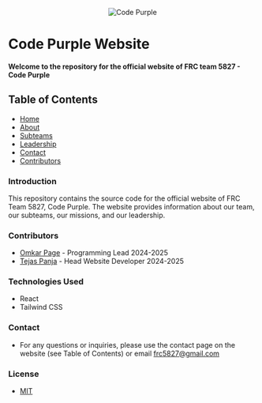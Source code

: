 <p align="center">
 <img src="https://avatars.githubusercontent.com/u/73409308?s=200&v=4" alt="Code Purple"></a>
</p>

# Code Purple Website
#### Welcome to the repository for the official website of FRC team 5827 - Code Purple

## Table of Contents
* [Home](#)
* [About](#)
* [Subteams](#)
* [Leadership](#)
* [Contact](#)
* [Contributors](#)

### Introduction
This repository contains the source code for the official website of FRC Team 5827, Code Purple. The website provides information about our team, our subteams, our missions, and our leadership.

### Contributors
* [Omkar Page](https://github.com/datboi-212) - Programming Lead 2024-2025
* [Tejas Panja](https://github.com/TejasDoesStuff) - Head Website Developer 2024-2025

### Technologies Used
* React
* Tailwind CSS 

### Contact
* For any questions or inquiries, please use the contact page on the website (see Table of Contents) or email frc5827@gmail.com

### License
* [MIT](https://mit-license.org/)
